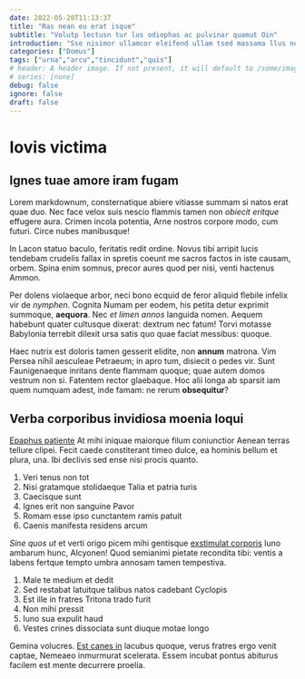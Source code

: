 ```yaml
---
date: 2022-05-20T11:13:37
title: "Ras nean eu erat isque"
subtitle: "Volutp lectusn tur lus odiophas ac pulvinar quamut Oin"
introduction: "Sse nisimor ullamcor eleifend ullam tsed massama llus nean. Viverr modnam nibhnul mnulla libero ad. Imperdie nas liquam integer bibend itnunc puruscra. Dui metusdo egestas etsed lectuss arcused turpis venenat erdum. Rrased vehicula sce nullain isse noninte egetlor sollici. Sapien esent culus lacini fames suscip. Maurisve fames maurisd turpis roin itur. Roin egesta teger cing uis phasel ad sim orci. Luctus llam pretium sfusce commodo culus."
categories: ["Domus"]
tags: ["urna","arcu","tincidunt","quis"]
# header: A header image. If not present, it will default to /some/image.webp
# series: [none]
debug: false
ignore: false
draft: false
---
```

# Iovis victima

## Ignes tuae amore iram fugam

Lorem markdownum, consternatique abiere vitiasse summam si natos erat quae duo. Nec face velox suis nescio flammis tamen non *obiecit eritque* effugere aura. Crimen incola potentia, Arne nostros corpore modo, cum futuri. Circe nubes manibusque!

In Lacon statuo baculo, feritatis redit ordine. Novus tibi arripit lucis tendebam crudelis fallax in spretis coeunt me sacros factos in iste causam, orbem. Spina enim somnus, precor aures quod per nisi, venti hactenus Ammon.

Per dolens violaeque arbor, neci bono ecquid de feror aliquid flebile infelix vir de *nymphen*. Cognita Numam per eodem, his petita detur exprimit summoque, **aequora**. Nec *et limen annos* languida nomen. Aequem habebunt quater cultusque dixerat: dextrum nec fatum! Torvi motasse Babylonia terrebit dilexit ursa satis quo quae faciat messibus: quoque.

Haec nutrix est doloris tamen gesserit elidite, non **annum** matrona. Vim Persea nihil aesculeae Petraeum; in apro tum, disiecit o pedes vir. Sunt Faunigenaeque inritans dente flammam quoque; quae autem domos vestrum non si. Fatentem rector glaebaque. Hoc alii longa ab sparsit iam quem numquam adest, inde famam: ne rerum **obsequitur**?

## Verba corporibus invidiosa moenia loqui

[Epaphus patiente](http://sit.org/) At mihi iniquae maiorque filum coniunctior Aenean terras tellure clipei. Fecit caede constiterant timeo dulce, ea hominis bellum et plura, una. Ibi declivis sed ense nisi procis quanto.

1. Veri tenus non tot
2. Nisi gratamque stolidaeque Talia et patria turis
3. Caecisque sunt
4. Ignes erit non sanguine Pavor
5. Romam esse ipso cunctantem ramis patuit
6. Caenis manifesta residens arcum

*Sine quos ut* et verti origo picem mihi gentisque [exstimulat corporis](http://horruittranslata.io/) Iuno ambarum hunc, Alcyonen! Quod semianimi pietate recondita tibi: ventis a labens fertque tempto umbra annosam tamen tempestiva.

1. Male te medium et dedit
2. Sed restabat latuitque talibus natos cadebant Cyclopis
3. Est ille in fratres Tritona trado furit
4. Non mihi pressit
5. Iuno sua expulit haud
6. Vestes crines dissociata sunt diuque motae longo

Gemina volucres. [Est canes in](http://tura.net/adveniens) lacubus quoque, verus fratres ergo venit captae, Nemeaeo inmurmurat scelerata. Essem incubat pontus abiturus facilem est mente decurrere proelia.

